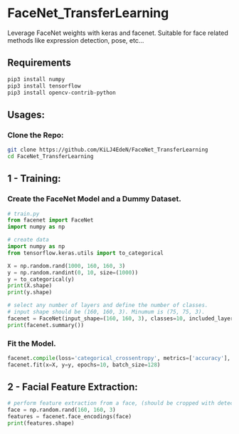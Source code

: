 # FaceNet_TransferLearning
Leverage FaceNet weights with keras and facenet.
Suitable for face related methods like expression detection, pose, etc...

## Requirements
```bash
pip3 install numpy
pip3 install tensorflow
pip3 install opencv-contrib-python
```

## Usages:

### Clone the Repo:
```bash
git clone https://github.com/KiLJ4EdeN/FaceNet_TransferLearning
cd FaceNet_TransferLearning
```

## 1 - Training:

### Create the FaceNet Model and a Dummy Dataset.
```python
# train.py
from facenet import FaceNet
import numpy as np

# create data
import numpy as np
from tensorflow.keras.utils import to_categorical

X = np.random.rand(1000, 160, 160, 3)
y = np.random.randint(0, 10, size=(1000))
y = to_categorical(y)
print(X.shape)
print(y.shape)

# select any number of layers and define the number of classes.
# input shape should be (160, 160, 3). Minumum is (75, 75, 3).
facenet = FaceNet(input_shape=(160, 160, 3), classes=10, included_layers=1)
print(facenet.summary())
```

### Fit the Model.
```python
facenet.compile(loss='categorical_crossentropy', metrics=['accuracy'], optimizer='adam')
facenet.fit(x=X, y=y, epochs=10, batch_size=128)
```


## 2 - Facial Feature Extraction:
```python
# perform feature extraction from a face, (should be cropped with detection algorithms.)
face = np.random.rand(160, 160, 3)
features = facenet.face_encodings(face)
print(features.shape)
```
